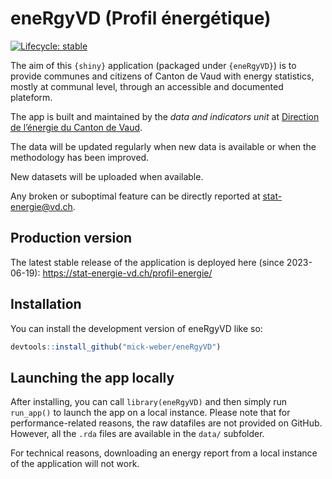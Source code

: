 
<!-- README.md is generated from README.Rmd. -->

# eneRgyVD (Profil énergétique)

<!-- badges: start -->

[![Lifecycle:
stable](https://img.shields.io/badge/lifecycle-stable-green.svg)](https://lifecycle.r-lib.org/articles/stages.html#stable)
<!-- badges: end -->

The aim of this `{shiny}` application (packaged under `{eneRgyVD}`) is
to provide communes and citizens of Canton de Vaud with energy
statistics, mostly at communal level, through an accessible and
documented plateform.

The app is built and maintained by the *data and indicators unit* at
[Direction de l’énergie du Canton de
Vaud](https://www.vd.ch/toutes-les-autorites/departements/departement-de-la-jeunesse-de-lenvironnement-et-de-la-securite-djes/direction-generale-de-lenvironnement-dge/diren-energie).

The data will be updated regularly when new data is available or when
the methodology has been improved.

New datasets will be uploaded when available.

Any broken or suboptimal feature can be directly reported at
<stat-energie@vd.ch>.

## Production version

The latest stable release of the application is deployed here (since
2023-06-19): <https://stat-energie-vd.ch/profil-energie/>

## Installation

You can install the development version of eneRgyVD like so:

``` r
devtools::install_github("mick-weber/eneRgyVD")
```

## Launching the app locally

After installing, you can call `library(eneRgyVD)` and then simply run
`run_app()` to launch the app on a local instance. Please note that for
performance-related reasons, the raw datafiles are not provided on
GitHub. However, all the `.rda` files are available in the `data/`
subfolder.

For technical reasons, downloading an energy report from a local
instance of the application will not work.
